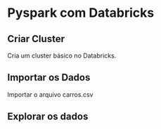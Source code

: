 # Pyspark com Databricks

## Criar Cluster
Cria um cluster básico no Databricks.

## Importar os Dados
Importar o arquivo carros.csv

## Explorar os dados